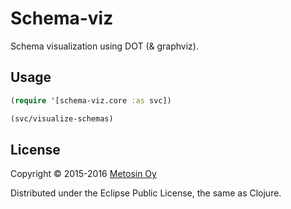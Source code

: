 # Schema-viz

Schema visualization using DOT (& graphviz).

## Usage

```clj
(require '[schema-viz.core :as svc])

(svc/visualize-schemas)
```

## License

Copyright © 2015-2016 [Metosin Oy](http://www.metosin.fi)

Distributed under the Eclipse Public License, the same as Clojure.
